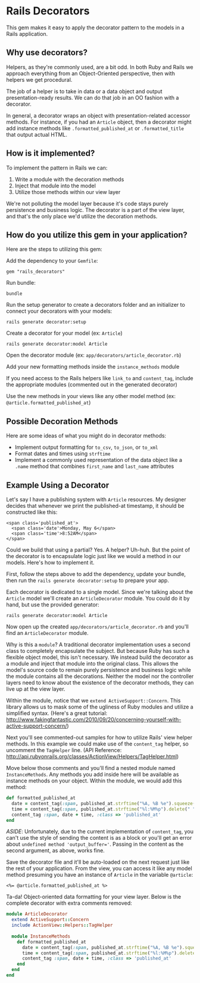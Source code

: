 Rails Decorators
================

This gem makes it easy to apply the decorator pattern to the models in a Rails application.

## Why use decorators?

Helpers, as they're commonly used, are a bit odd. In both Ruby and Rails we approach everything from an Object-Oriented perspective, then with helpers we get procedural.

The job of a helper is to take in data or a data object and output presentation-ready results. We can do that job in an OO fashion with a decorator.

In general, a decorator wraps an object with presentation-related accessor methods. For instance, if you had an `Article` object, then a decorator might add instance methods like `.formatted_published_at` or `.formatted_title` that output actual HTML.

## How is it implemented?

To implement the pattern in Rails we can:

1. Write a module with the decoration methods
2. Inject that module into the model
3. Utilize those methods within our view layer

We're not polluting the model layer because it's code stays purely persistence and business logic. The decorator is a part of the view layer, and that's the only place we'd utilize the decoration methods.

## How do you utilize this gem in your application?

Here are the steps to utilizing this gem:

Add the dependency to your `Gemfile`:

```
gem "rails_decorators"
```

Run bundle:

```
bundle
```

Run the setup generator to create a decorators folder and an initializer to connect your decorators with your models:

```
rails generate decorator:setup
```

Create a decorator for your model (ex: `Article`)

```
rails generate decorator:model Article
```

Open the decorator module (ex: `app/decorators/article_decorator.rb`)

Add your new formatting methods inside the `instance_methods` module

If you need access to the Rails helpers like `link_to` and `content_tag`, include the appropriate modules (commented out in the generated decorator)

Use the new methods in your views like any other model method (ex: `@article.formatted_published_at`)

## Possible Decoration Methods

Here are some ideas of what you might do in decorator methods:

* Implement output formatting for `to_csv`, `to_json`, or `to_xml`
* Format dates and times using `strftime`
* Implement a commonly used representation of the data object like a `.name` method that combines `first_name` and `last_name` attributes

## Example Using a Decorator

Let's say I have a publishing system with `Article` resources. My designer decides that whenever we print the published-at timestamp, it should be constructed like this:

```
<span class='published_at'>
  <span class='date'>Monday, May 6</span>
  <span class='time'>8:52AM</span>
</span>
```

Could we build that using a partial? Yes. A helper? Uh-huh. But the point of the decorator is to encapsulate logic just like we would a method in our models. Here's how to implement it.

First, follow the steps above to add the dependency, update your bundle, then run the `rails generate decorator:setup` to prepare your app.

Each decorator is dedicated to a single model. Since we're talking about the `Article` model we'll create an `ArticleDecorator` module. You could do it by hand, but use the provided generator:

```
rails generate decorator:model Article
```

Now open up the created `app/decorators/article_decorator.rb` and you'll find an `ArticleDecorator` module. 

Why is this a `module`? A traditional decorator implementation uses a second class to completely encapsulate the subject. But because Ruby has such a flexible object model, this isn't necessary. We instead build the decorator as a module and inject that module into the original class. This allows the model's source code to remain purely persistence and business logic while the module contains all the decorations. Neither the model nor the controller layers need to know about the existence of the decorator methods, they can live up at the view layer.

Within the module, notice that we `extend ActiveSupport::Concern`. This library allows us to mask some of the ugliness of Ruby modules and utilize a simplified syntax. (Here's a great tutorial: http://www.fakingfantastic.com/2010/09/20/concerning-yourself-with-active-support-concern/)

Next you'll see commented-out samples for how to utilize Rails' view helper methods. In this example we could make use of the `content_tag` helper, so uncomment the `TagHelper` line. (API Reference: http://api.rubyonrails.org/classes/ActionView/Helpers/TagHelper.html)

Move below those comments and you'll find a nested module named `InstanceMethods`. Any methods you add inside here will be available as instance methods on your object. Within the module, we would add this method:

```ruby
def formatted_published_at
  date = content_tag(:span, published_at.strftime("%A, %B %e").squeeze(" "), :class => 'date')
  time = content_tag(:span, published_at.strftime("%l:%M%p").delete(" "), :class => 'time')
  content_tag :span, date + time, :class => 'published_at'
end
```

*ASIDE*: Unfortunately, due to the current implementation of `content_tag`, you can't use the style of sending the content is as a block or you'll get an error about `undefined method 'output_buffer='`. Passing in the content as the second argument, as above, works fine.

Save the decorator file and it'll be auto-loaded on the next request just like the rest of your application. From the view, you can access it like any model method presuming you have an instance of `Article` in the variable `@article`:

```
<%= @article.formatted_published_at %>
```

Ta-da! Object-oriented data formatting for your view layer. Below is the complete decorator with extra comments removed:

```ruby
module ArticleDecorator
  extend ActiveSupport::Concern
  include ActionView::Helpers::TagHelper
  
  module InstanceMethods
    def formatted_published_at
      date = content_tag(:span, published_at.strftime("%A, %B %e").squeeze(" "), :class => 'date')
      time = content_tag(:span, published_at.strftime("%l:%M%p").delete(" "), :class => 'time')
      content_tag :span, date + time, :class => 'published_at'
    end
  end
end
```